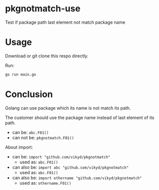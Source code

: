 # pkgnotmatch-use

Test if package path last element not match package name

# Usage

Download or git clone this respo directly.

Run:

```sh
go run main.go
```

# Conclusion

Golang can use package which its name is not match its path.

The customer should use the package name instead of last element of its path.

- can be: `abc.F01()`
- can not be: `pkgnotmatch.F01()`

About import:

- can be: `import "github.com/vikyd/pkgnotmatch"`
  - used as: `abc.F01()`
- can also be: `import abc "github.com/vikyd/pkgnotmatch"`
  - used as: `abc.F01()`
- can also be: `import othername "github.com/vikyd/pkgnotmatch"`
  - used as: `othername.F01()`
